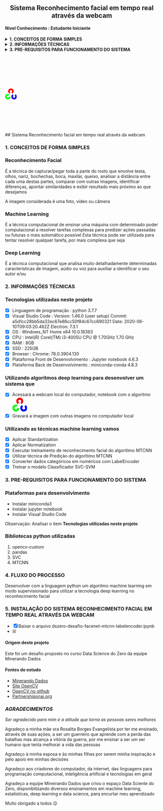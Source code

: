 <h2 align="center"><strong>Sistema Reconhecimento facial em tempo real através da webcam</strong></h2>
<h4 align="left">Nivel Conhecimento : Estudante Iniciante</h4>
<details >
  <summary><strong>1. CONCEITOS DE FORMA SIMPLES</strong></summary>
  <ol>
    <li><strong>Reconhecimento Facial</strong>
      <p>É a técnica de capturar/pegar em uma imagem toda a parte frontal do rosto/face que envolve parte da cabeça, testa, olhos, nariz, maças do rosto, bochechas, boca, maxilar, queixo, analisar a distância entre cada uma destas partes, comparar com outras imagens, identificar diferenças, comparar similaridades e exibir o alvo desejado</p>
      <p>A imagem considerada é obtida de uma foto, vídeo ou câmera</p>
      <p>O alvo desejado é o oser humano que esta sendo buscado</p>
      <p><b>Nota: </b>Esta técnica é normalmente utilizada em seres humanos</p>
    </li>
    <li><strong>Machine Learning</strong>
      <p>É a técnica computacional de ensinar uma máquina com determinado poder computacional a resolver tarefas complexas para predizer ações passadas ou futuras o mais automático possível</p>
      <p>Esta técnica pode ser utilizada para tentar resolver qualquer tarefa, por mais complexa que seja</p>
    </li>
    <li><strong>Deep Learning</strong>
      <p>É a técnica computacional que analisa muito detalhadamente determinadas características de imagem, aúdio ou voz para auxiliar a identificar o seu autor e/ou </p>
    </li>
  </ol>
</details>

<details>
  <summary><strong>2. INFORMAÇÕES TÉCNICAS</strong></summary>
  <ol>
    <li><strong>Tecnologias utilizadas neste projeto</strong>
      <ol>
        <p>
        <li>- [x] Linguagem de programação : python 3.7.7</li>
        <li>- [x] Visual Studio Code : Version: 1.46.0 (user setup) Commit: a5d1cc28bb5da32ec67e86cc50f84c67cc690321 Date: 2020-06-10T09:03:20.462Z Electron: 7.3.1</li>
        <li>- [x] OS : Windows_NT Home x64 10.0.18363</li>
        <li>- [x] CPU : Intel(R) Corel(TM) i3-4005U CPU @ 1.70GHz 1.70 GHz</li>
        <li>- [x] RAM : 8GB</li>
        <li>- [x] SSD : 225GB</li>
        <li>- [x] Browser : Chrome: 78.0.3904.130</li>
        <li>- [x] Plataforma Front de Desenvolvimento : Jupyter notebook 4.6.3</li>
        <li>- [x] Plataforma Back de Desenvolvimento : miniconda-conda 4.8.3</li>
        </p>
      </ol>
    </li>
    <li><strong>Algoritmos de visão computacional <a href="https://opencv.org/" target="_blank"><img src="opencv-logo-white-mini.jpg" alt="OpenCV" width="28" height="28"></a> para</strong>
      <ol>
        <p>
        <li>- [x] Acessar a webcam local do computador, notebook </li>
        <li>- [x] Gravar a imagem capturada com outras imagens no computador local</li>
        </p>
      </ol>
    </li>
    <li><strong>Algoritmos deep learning e rede neural <a style="font-color:green"  href="https://pypi.org/project/mtcnn/" target="_blank">mtcnn 0.1.0</a> para</strong>
      <ol>
        <p>
        <li>- [x] Analisar imagem capturada</li>
        <li>- [x] Disponibilizar resultado da análise</li>
        </p>
      </ol>
    </li>    
    <li><strong>Utilizando as técnicas machine learning vamos</strong>
      <ol>
        <p>
          <li>- [x] Aplicar Standartization</li>
          <li>- [x] Aplicar Normatization</li>
          <li>- [x] Executar treinamento de reconhecimento facial do algorítimo MTCNN</li>
          <li>- [x] Utilizar técnica de Predição do algorítimo MTCNN</li>
          <li>- [x] Converter dados categóricos em numéricos com LabelEncoder</li>
          <li>- [x] Treinar o modelo Classificador SVC-SVM</li>
          <li>- [x] Exibir o resultado da identificação no algorítimo OpenCV pela webcam</li>
        </p>
      </ol>
    </li>    
  </ol>
</details>

<details>
  <summary><strong>3. PRE-REQUISITOS PARA FUNCIONAMENTO DO SISTEMA</strong></summary>
  <ol>
    <li><strong>Instalar as plataformas de desenvolvimento</strong>
      <ol>
        <p>
          <li>- [x] Instalar miniconda3</li>
          <li>- [x] Instalar jupyter notebook</li>
          <li>- [x] Instalar Visual Studio Code</li>
        </p>
      </ol>
      <p><b>Nota: </b>Analisar o item <em>Tecnologias utilizadas neste projeto</em></p>
    </li>
    <li><strong>Instalar as bibliotecas de algoritmos</strong>
      <ol>
        <li>opencv-custom</li>
        <li>pandas</li>
        <li>SVC</li>
        <li>MTCNN</li>
      </ol>
    </li>
  </ol>
</details>


<br>
<br>
<br>
<br>
<br>
<br>
<br>
<img src="opencv-logo-white-mini.jpg" alt="Workplace" usemap="#workmap" width="38" height="38">
<br>
<br>
<br>
<br>
<br>
<br>
<br>
## Sistema Reconhecimento facial em tempo real através da webcam

### 1. CONCEITOS DE FORMA SIMPLES
### Reconhecimento Facial
É a técnica de capturar/pegar toda a parte do rosto que envolve testa, olhos, nariz, bochechas, boca, maxilar, queixo, analisar a distância entre cada uma destas partes, comparar com outras imagens, identificar diferenças, apontar similaridades e exibir resultado mais próximo ao que desejamos

A imagem considerada é uma foto, vídeo ou câmera

### Machine Learning
É a técnica computacional de ensinar uma máquina com determinado poder computacional a resolver tarefas complexas para predizer ações passadas ou futuras o mais automático possível
Esta técnica pode ser utilizada para tentar resolver qualquer tarefa, por mais complexa que seja

### Deep Learning
É a técnica computacional que analisa muito detalhadamente determinadas características de imagem, aúdio ou voz para auxiliar a identificar o seu autor e/ou

### 2. INFORMAÇÕES TÉCNICAS
### Tecnologias utilizadas neste projeto
- [X] Linguagem de programação : python 3.7.7
- [X] Visual Studio Code : Version: 1.46.0 (user setup) Commit: a5d1cc28bb5da32ec67e86cc50f84c67cc690321 Date: 2020-06-10T09:03:20.462Z Electron: 7.3.1
- [X] OS : Windows_NT Home x64 10.0.18363
- [X] CPU : Intel(R) Corel(TM) i3-4005U CPU @ 1.70GHz 1.70 GHz
- [X] RAM : 8GB
- [X] SSD : 225GB
- [X] Browser : Chrome: 78.0.3904.130
- [X] Plataforma Front de Desenvolvimento : Jupyter notebook 4.6.3
- [X] Plataforma Back de Desenvolvimento : miniconda-conda 4.8.3

### Utilizando algoritmos deep learning para desenvolver um sistema que
- [X] Acessará a webcam local do computador, notebook com o algoritmo  [![OpenCV](opencv-logo-white-mini.jpg "OpenCV")](https://opencv.org/ "OpenCV")
- [X] Gravará a imagem com outras imagens no computador local

### Utilizando as técnicas machine learning vamos 
- [X] Aplicar Standartization
- [X] Aplicar Normatization
- [X] Executar treinamento de reconhecimento facial do algorítimo MTCNN
- [X] Utilizar técnica de Predição do algorítimo MTCNN
- [X] Converter dados categóricos em numéricos com LabelEncoder
- [X] Treinar o modelo Classificador SVC-SVM

### 3. PRE-REQUISITOS PARA FUNCIONAMENTO DO SISTEMA
### Plataformas para desenvolvimento
* Instalar miniconda3
* Instalar jupyter notebook
* Instalar Visual Studio Code

Observação: Analisar o item **Tecnologias utilizadas neste projeto**

### Bibliotecas python utilizadas
<ol>
  <li>opencv-custom</li>
  <li>pandas</li>
  <li>SVC</li>
  <li>MTCNN</li>
</ol>

### 4. FLUXO DO PROCESSO
Desenvolver com a linguagem python um algoritmo machine learning em modo supervisionado para utilizar a tecnologia deep learning no reconhecimento facial

### 5. INSTALAÇÃO DO SISTEMA RECONHECIMENTO FACIAL EM TEMPO REAL ATRAVÉS DA WEBCAM
- [X] Baixar o arquivo dszero-desafio-facenet-mtcnn-labelencoder.ipynb
- [X] 


#### Origem deste projeto
Este foi um desafio proposto no curso Data Science do Zero da equipe Minerando Dados


#### Fontes de estudo
* [Minerando Dados](https://minerandodados.com.br/ "Minerando Dados")
* [Site OpenCV](https://opencv.org/ "Site OpenCV")
* [OpenCV no github](https://github.com/opencv/opencv/ "OpenCV no github")
* [Partnershiponai.org](https://www.partnershiponai.org/wp-content/uploads/2020/02/Understanding-Facial-Recognition-Paper_final.pdf "Partnershiponai.org")



### *AGRADECIMENTOS*
*Ser agradecido para mim é a atitude que torna as pessoas seres melhores*

Agradeço a minha mãe sra Rosalita Borges Evangelista por ter me ensinado, através de suas ações, a ser um guerreiro que aprende com a perda das batalhas mas alcança a vitória da guerra, por me ensinar a ser um ser humano que tenta melhorar a vida das pessoas

Agradeço à minha esposa e às minhas filhas por serem minha inspiração e pelo apoio em minhas decisões

Agradeço aos criadores do computador, da internet, das linguagens para programação computacional, inteligência artificial e tecnologias em geral

Agradeço a equipe Mineirando Dados que criou o espaço Data Sciente do Zero, disponibilizando diversos ensinamentos em machine learning, estatísticas, deep learning e data science, parq encurtar meu aprendizado

Muito obrigado a todos :wink:
